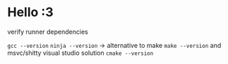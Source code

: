 # Hello :3



verify runner dependencies

`gcc --version`
`ninja --version` -> alternative to make `make --version` and msvc/shitty visual studio solution
`cmake --version`